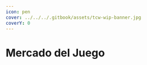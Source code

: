 ```yaml
---
icon: pen
cover: ../../../.gitbook/assets/tcw-wip-banner.jpg
coverY: 0
---
```


# Mercado del Juego

